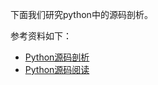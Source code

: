 ﻿下面我们研究python中的源码剖析。

参考资料如下：

- [Python源码剖析](http://blog.csdn.net/balabalamerobert/article/category/168910)
- [Python源码阅读](http://www.wklken.me/category/python.html)